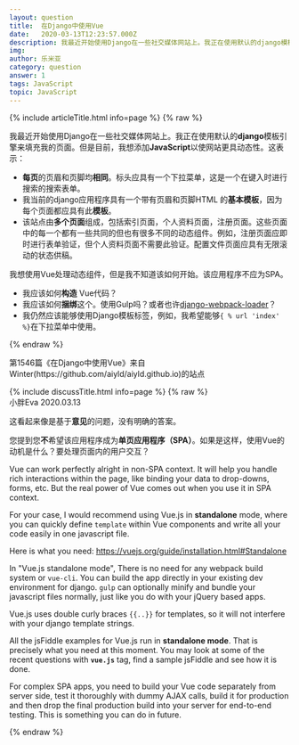 ```yaml
---
layout: question
title:  在Django中使用Vue
date:   2020-03-13T12:23:57.000Z
description: 我最近开始使用Django在一些社交媒体网站上。我正在使用默认的django模板引擎来填充我的页面。但是目前，我想添加JavaScript以使网站更具动态...
img: 
author: 乐米亚
category: question
answer: 1
tags: JavaScript
topic: JavaScript
---
```

<div class="article-root">
  <div class="article">
    {% include articleTitle.html info=page %}
    {% raw %}
    <div class="article-content"><p><font style="vertical-align: inherit;"><font style="vertical-align: inherit;">我最近开始使用Django在一些社交媒体网站上。</font><font style="vertical-align: inherit;">我正在使用默认的</font></font><strong><font style="vertical-align: inherit;"><font style="vertical-align: inherit;">django</font></font></strong><font style="vertical-align: inherit;"><font style="vertical-align: inherit;">模板引擎来填充我的页面。</font><font style="vertical-align: inherit;">但是目前，我想添加</font></font><strong><font style="vertical-align: inherit;"><font style="vertical-align: inherit;">JavaScript</font></font></strong><font style="vertical-align: inherit;"><font style="vertical-align: inherit;">以使网站更具动态性。</font><font style="vertical-align: inherit;">这表示：</font></font></p>

<ul>
<li><font style="vertical-align: inherit;"></font><strong><font style="vertical-align: inherit;"><font style="vertical-align: inherit;">每页</font></font></strong><font style="vertical-align: inherit;"><font style="vertical-align: inherit;">的页眉和页脚均</font><strong><font style="vertical-align: inherit;">相同</font></strong><font style="vertical-align: inherit;">。</font><font style="vertical-align: inherit;">标头应具有一个下拉菜单，这是一个在键入时进行搜索的搜索表单。</font></font></li>
<li><font style="vertical-align: inherit;"><font style="vertical-align: inherit;">我当前的django应用程序具有一个</font><font style="vertical-align: inherit;">带有页眉和页脚HTML </font><font style="vertical-align: inherit;">的</font></font><strong><font style="vertical-align: inherit;"><font style="vertical-align: inherit;">基本模板</font></font></strong><font style="vertical-align: inherit;"><font style="vertical-align: inherit;">，因为每个页面都应具有此</font><strong><font style="vertical-align: inherit;">模板</font></strong><font style="vertical-align: inherit;">。</font></font></li>
<li><font style="vertical-align: inherit;"><font style="vertical-align: inherit;">该站点由</font></font><strong><font style="vertical-align: inherit;"><font style="vertical-align: inherit;">多个页面</font></font></strong><font style="vertical-align: inherit;"><font style="vertical-align: inherit;">组成，包括</font><font style="vertical-align: inherit;">索引页面，个人资料页面，注册页面。</font><font style="vertical-align: inherit;">这些页面中的每一个都有一些共同的但也有很多不同的动态组件。</font><font style="vertical-align: inherit;">例如，注册页面应即时进行表单验证，但个人资料页面不需要此验证。</font><font style="vertical-align: inherit;">配置文件页面应具有无限滚动的状态供稿。</font></font></li>
</ul>

<p><font style="vertical-align: inherit;"><font style="vertical-align: inherit;">我想使用Vue处理动态组件，但是我不知道该如何开始。</font><font style="vertical-align: inherit;">该应用程序不应为SPA。</font></font></p>

<ul>
<li><font style="vertical-align: inherit;"><font style="vertical-align: inherit;">我应该如何</font></font><strong><font style="vertical-align: inherit;"><font style="vertical-align: inherit;">构造</font></font></strong><font style="vertical-align: inherit;"><font style="vertical-align: inherit;"> Vue代码？</font></font></li>
<li><font style="vertical-align: inherit;"><font style="vertical-align: inherit;">我应该如何</font></font><strong><font style="vertical-align: inherit;"><font style="vertical-align: inherit;">捆绑</font></font></strong><font style="vertical-align: inherit;"><font style="vertical-align: inherit;">这个。</font><font style="vertical-align: inherit;">使用Gulp吗？</font><font style="vertical-align: inherit;">或者也许</font></font><a href="https://github.com/owais/django-webpack-loader" rel="noreferrer"><font style="vertical-align: inherit;"><font style="vertical-align: inherit;">django-webpack-loader</font></font></a><font style="vertical-align: inherit;"><font style="vertical-align: inherit;">？</font></font></li>
<li><font style="vertical-align: inherit;"><font style="vertical-align: inherit;">我仍然应该能够使用Django模板标签，例如，我希望能够</font></font><code>{ % url 'index' %}</code><font style="vertical-align: inherit;"><font style="vertical-align: inherit;">在下拉菜单中使用。</font></font></li>
</ul></div>
    {% endraw %}
  </div>
  <p class="winter_mark">第1546篇《在Django中使用Vue》来自Winter(https://github.com/aiyld/aiyld.github.io)的站点</p>
  <div class="discuss-wrapper">
    {% include discussTitle.html info=page %}
    {% raw %}
    <div class="discuss-list">
    <div class="discuss-item">
        <div class="discuss-parent">
          <div class="discuss-meta">
            <span class="discuss-user">小胖Eva</span>
            <span class="discuss-time">2020.03.13</span>
          </div>
          <div class="discuss-comment"><p><font style="vertical-align: inherit;"><font style="vertical-align: inherit;">这看起来像是基于</font></font><strong><font style="vertical-align: inherit;"><font style="vertical-align: inherit;">意见</font></font></strong><font style="vertical-align: inherit;"><font style="vertical-align: inherit;">的问题，没有明确的答案。</font></font></p>

<p><font style="vertical-align: inherit;"><font style="vertical-align: inherit;">您提到您</font></font><strong><font style="vertical-align: inherit;"><font style="vertical-align: inherit;">不</font></font></strong><font style="vertical-align: inherit;"><font style="vertical-align: inherit;">希望该应用程序成为</font></font><strong><font style="vertical-align: inherit;"><font style="vertical-align: inherit;">单页应用程序（SPA）</font></font></strong><font style="vertical-align: inherit;"><font style="vertical-align: inherit;">。</font><font style="vertical-align: inherit;">如果是这样，使用Vue的动机是什么？</font><font style="vertical-align: inherit;">要处理页面内的用户交互？</font></font></p>

<p>Vue can work perfectly alright in non-SPA context. It will help you handle rich interactions within the page, like binding your data to drop-downs, forms, etc. But the real power of Vue comes out when you use it in SPA context.</p>

<p>For your case, I would recommend using Vue.js in <strong>standalone</strong> mode, where you can quickly define <code>template</code> within Vue components and write all your code easily in one javascript file.</p>

<p>Here is what you need: <a href="https://vuejs.org/guide/installation.html#Standalone">https://vuejs.org/guide/installation.html#Standalone</a></p>

<p>In "Vue.js standalone mode", There is no need for any webpack build system or <code>vue-cli</code>. You can build the app directly in your existing dev environment for django. <code>gulp</code> can optionally minify and bundle your javascript files normally, just like you do with your jQuery based apps.</p>

<p>Vue.js uses double curly braces <code>{{..}}</code> for templates, so it will not interfere with your django template strings.</p>

<p>All the jsFiddle examples for Vue.js run in <strong>standalone mode</strong>. That is precisely what you need at this moment. You may look at some of the recent questions with <strong><code>vue.js</code></strong> tag, find a sample jsFiddle and see how it is done.</p>

<p>For complex SPA apps, you need to build your Vue code separately from server side, test it thoroughly with dummy AJAX calls, build it for production and then drop the final production build into your server for end-to-end testing. This is something you can do in future.</p></div>
        </div></div>
    </div>
    {% endraw %}
  </div>
<div>

